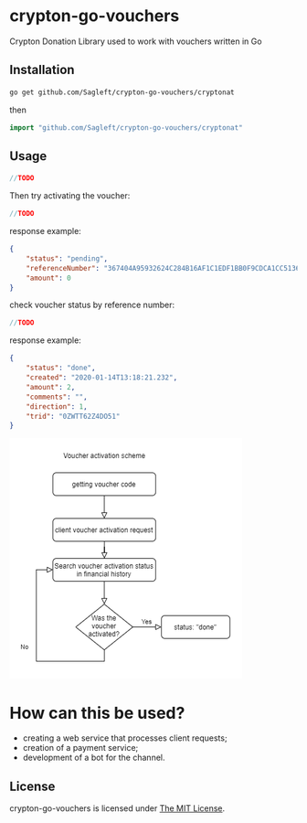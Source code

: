 # crypton-go-vouchers
Crypton Donation Library used to work with vouchers written in Go

## Installation

```bash
go get github.com/Sagleft/crypton-go-vouchers/cryptonat
```

then

```go
import "github.com/Sagleft/crypton-go-vouchers/cryptonat"
```

Usage
-------

```go
//TODO
```

Then try activating the voucher:

```go
//TODO
```

response example:

```json
{
	"status": "pending",
	"referenceNumber": "367404A95932624C284B16AF1C1EDF1BB0F9CDCA1CC5136B167378BBF933FAD8",
	"amount": 0
}
```

check voucher status by reference number:

```go
//TODO
```

response example:

```json
{
	"status": "done",
	"created": "2020-01-14T13:18:21.232",
	"amount": 2,
	"comments": "",
	"direction": 1,
	"trid": "0ZWTT62Z4DO51"
}
```

![scheme](https://github.com/Sagleft/crypton-go-vouchers/raw/main/assets/voucher_activation.png)

# How can this be used?
* creating a web service that processes client requests;
* creation of a payment service;
* development of a bot for the channel.

License
-------

crypton-go-vouchers is licensed under [The MIT License](LICENSE).
